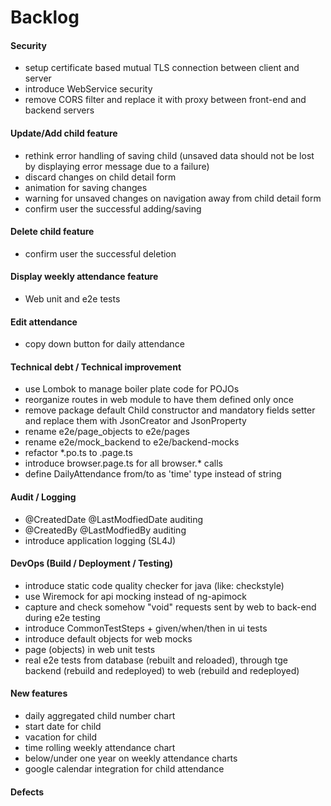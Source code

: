 <html>
<body>
	<h1>Backlog</h1>
	<h4>Security</h4>
	<ul>
		<li>setup certificate based mutual TLS connection between client and server</li>
		<li>introduce WebService security</li>
		<li>remove CORS filter and replace it with proxy between front-end and backend servers</li>
	</ul>
	<h4>Update/Add child feature</h4>
	<ul>
		<li>rethink error handling of saving child (unsaved data should not be lost by displaying error message due to a failure)</li>
		<li>discard changes on child detail form</li>
		<li>animation for saving changes</li>
		<li>warning for unsaved changes on navigation away from child detail form</li>
		<li>confirm user the successful adding/saving</li>
	</ul>
	<h4>Delete child feature</h4>
	<ul>
		<li>confirm user the successful deletion</li>
	</ul>
	<h4>Display weekly attendance feature</h4>
	<ul>
		<li>Web unit and e2e tests</li>
	</ul>
	<h4>Edit attendance</h4>
	<ul>
		<li>copy down button for daily attendance</li>
	</ul>
	<h4>Technical debt / Technical improvement</h4>
	<ul>
		<li>use Lombok to manage boiler plate code for POJOs</li>
		<li>reorganize routes in web module to have them defined only once</li>
		<li>remove package default Child constructor and mandatory fields setter and replace them with JsonCreator and JsonProperty</li>
		<li>rename e2e/page_objects to e2e/pages</li>
		<li>rename e2e/mock_backend to e2e/backend-mocks</li>
		<li>refactor *.po.ts to .page.ts</li>
		<li>introduce browser.page.ts for all browser.* calls</li>
		<li>define DailyAttendance from/to as 'time' type instead of string</li>
	</ul>
	<h4>Audit / Logging</h4>
	<ul>
		<li>@CreatedDate @LastModfiedDate auditing</li>
		<li>@CreatedBy @LastModfiedBy auditing</li>
		<li>introduce application logging (SL4J)</li>
	</ul>
	<h4>DevOps (Build / Deployment / Testing)</h4>
	<ul>
		<li>introduce static code quality checker for java (like: checkstyle)</li>
		<li>use Wiremock for api mocking instead of ng-apimock</li>
		<li>capture and check somehow "void" requests sent by web to back-end during e2e testing</li>
		<li>introduce CommonTestSteps + given/when/then in ui tests</li>
		<li>introduce default objects for web mocks</li>
		<li>page (objects) in web unit tests</li>
		<li>real e2e tests from database (rebuilt and reloaded), through tge backend (rebuild and redeployed) to web (rebuild and redeployed)</li>
	</ul>
	<h4>New features</h4>
	<ul>
		<li>daily aggregated child number chart</li>
	    <li>start date for child</li>
	    <li>vacation for child</li>
		<li>time rolling weekly attendance chart</li>
	    <li>below/under one year on weekly attendance charts</li>
	    <li>google calendar integration for child attendance</li>
	</ul>
	<h4>Defects</h4>
	<ul>
	</ul>	
</body>
</html>
